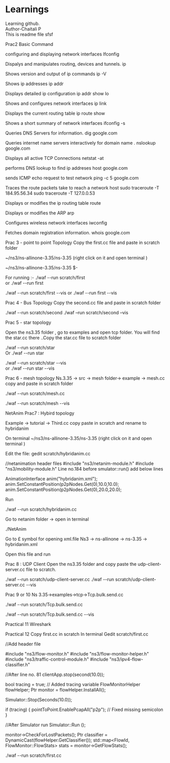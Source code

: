# Learnings
Learning github.
<br>
Author-Chaitali P
<br>
This is readme file
sfsf





















Prac2 
Basic Command

configuring and displaying network interfaces
Ifconfig

Dispalys and manipulates routing, devices and tunnels.
ip

Shows version and output of ip commands
ip -V

Shows ip addresses
ip addr

Displays detailed ip configuration
ip addr show lo

Shows and configures network interfaces
ip link

Displays the current routing table
ip route show

Shows a short summary of network interfaces
ifconfig -s

Queries DNS Servers for information.
dig google.com

Queries internet name servers interactively for domain name .
nslookup google.com

Displays all active TCP Connections
netstat -at

performs DNS lookup to find ip addreses
host google.com

sends ICMP echo request to test network
ping -c 5 google.com

Traces the route packets take to reach a network host
sudo traceroute -T 184.95.56.34
sudo traceroute -T 127.0.0.53

Displays or modifies the ip routing table
route

Displays or modifies the ARP
arp

Configures wireless network interfaces
iwconfig

Fetches domain registration information.
whois google.com






Prac 3 - point to point Topology
 Copy the first.cc file and paste in scratch folder

~/ns3/ns-allinone-3.35/ns-3.35 (right click on it and open terminal )

~/ns3/ns-allinone-3.35/ns-3.35 $- 

For running :-
./waf --run scratch/first  
or 
./waf --run first


./waf --run scratch/first --vis 
		or
./waf --run first --vis




Prac 4 - Bus  Topology
 Copy the second.cc file and paste in scratch folder

./waf --run scratch/second
./waf –run scratch/second –vis


Prac 5 - star topology

Open the ns3.35 folder , go to examples and open tcp folder. 
You will find the star.cc there ..Copy the star.cc file to scratch folder

./waf --run scratch/star  
Or
 ./waf --run star


./waf --run scratch/star --vis  
or 
./waf --run star --vis


Prac 6 - mesh topology
Ns.3.35 -> src -> mesh folder-> example -> mesh.cc   copy and paste in scratch folder

./waf --run scratch/mesh.cc

./waf --run scratch/mesh --vis  




NetAnim
Prac7 : Hybird topology

Example -> tutorial -> Third.cc   copy paste in scratch and rename to hybridanim

On terminal ~/ns3/ns-allinone-3.35/ns-3.35 (right click on it and open terminal )

Edit the file:
gedit scratch/hybridanim.cc

//netanimation  header files
#include "ns3/netanim-module.h" 
#include "ns3/mobility-module.h"
Line no.184 before smulator::run() add below lines

AnimationInterface anim("hybridanim.xml"); anim.SetConstantPosition(p2pNodes.Get(0),10.0,10.0); anim.SetConstantPosition(p2pNodes.Get(0),20.0,20.0);


Run 

./waf --run scratch/hybridanim.cc


Go to netanim folder -> open in terminal

./NetAnim

Go to £ symbol for opening xml.file 
Ns3 -> ns-allinone -> ns-3.35 -> hybridanim.xml

Open this file and run 


Prac 8 : UDP Client
Open the ns3.35 folder and copy paste the udp-client-server.cc  file to scratch.

./waf --run scratch/udp-client-server.cc
./waf --run scratch/udp-client-server.cc --vis

Prac 9 or 10
Ns 3.35->examples->tcp->Tcp.bulk.send.cc

./waf --run scratch/Tcp.bulk.send.cc

./waf --run scratch/Tcp.bulk.send.cc  --vis

Practical 11
Wireshark

Practical 12
Copy first.cc in scratch
In terminal 
Gedit scratch/first.cc

//Add header file

#include "ns3/flow-monitor.h" 
#include "ns3/flow-monitor-helper.h" 
#include "ns3/traffic-control-module.h" 
#include "ns3/ipv4-flow-classifier.h"

//After line no. 81  clientApp.stop(second(10.0));

bool tracing = true; // Added tracing variable 
FlowMonitorHelper flowHelper;
Ptr monitor = flowHelper.InstallAll();

Simulator::Stop(Seconds(10.0));

if (tracing) {
	pointToPoint.EnablePcapAll("p2p"); // Fixed missing semicolon
}

//After Simulator run  Simulator::Run ();

monitor->CheckForLostPackets();
Ptr classifier = DynamicCast(flowHelper.GetClassifier());
std::map<FlowId, FlowMonitor::FlowStats> stats = monitor->GetFlowStats();

./waf --run scratch/first.cc


